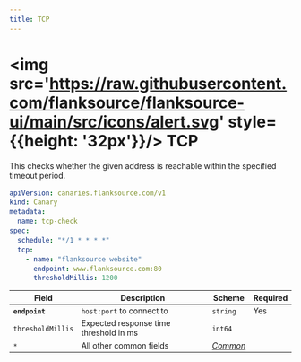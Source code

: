 ```yaml
---
title: TCP
---
```


# <img src='https://raw.githubusercontent.com/flanksource/flanksource-ui/main/src/icons/alert.svg' style={{height: '32px'}}/> TCP

This checks whether the given address is reachable within the specified timeout period.

```yaml
apiVersion: canaries.flanksource.com/v1
kind: Canary
metadata:
  name: tcp-check
spec:
  schedule: "*/1 * * * *"
  tcp:
    - name: "flanksource website"
      endpoint: www.flanksource.com:80
      thresholdMillis: 1200
```

| Field             | Description                            | Scheme                | Required |
| ----------------- | -------------------------------------- | --------------------- | -------- |
| **`endpoint`**    | `host:port`  to connect to             | `string`              | Yes      |
| `thresholdMillis` | Expected response time threshold in ms | `int64`               |          |
| `*`               | All other common fields                 | [*Common*](common) |          |
